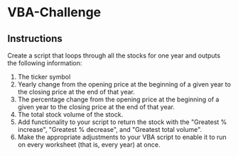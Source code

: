 # VBA-Challenge

## Instructions
Create a script that loops through all the stocks for one year and outputs the following information:
1) The ticker symbol
2) Yearly change from the opening price at the beginning of a given year to the closing price at the end of that year.
3) The percentage change from the opening price at the beginning of a given year to the closing price at the end of that year.
4) The total stock volume of the stock.
5) Add functionality to your script to return the stock with the "Greatest % increase", "Greatest % decrease", and "Greatest total volume".
6) Make the appropriate adjustments to your VBA script to enable it to run on every worksheet (that is, every year) at once.
